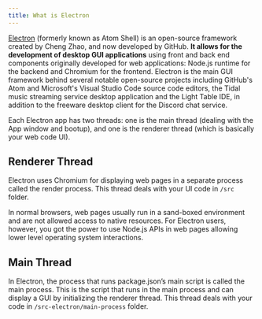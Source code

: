 ```yaml
---
title: What is Electron
---
```

[Electron](https://electronjs.org/) (formerly known as Atom Shell) is an open-source framework created by Cheng Zhao, and now developed by GitHub. **It allows for the development of desktop GUI applications** using front and back end components originally developed for web applications: Node.js runtime for the backend and Chromium for the frontend. Electron is the main GUI framework behind several notable open-source projects including GitHub's Atom and Microsoft's Visual Studio Code source code editors, the Tidal music streaming service desktop application and the Light Table IDE, in addition to the freeware desktop client for the Discord chat service.

Each Electron app has two threads: one is the main thread (dealing with the App window and bootup), and one is the renderer thread (which is basically your web code UI).

## Renderer Thread
Electron uses Chromium for displaying web pages in a separate process called the render process. This thread deals with your UI code in `/src` folder.

In normal browsers, web pages usually run in a sand-boxed environment and are not allowed access to native resources. For Electron users, however, you got the power to use Node.js APIs in web pages allowing lower level operating system interactions.

## Main Thread
In Electron, the process that runs package.json’s main script is called the main process. This is the script that runs in the main process and can display a GUI by initializing the renderer thread. This thread deals with your code in `/src-electron/main-process` folder.
